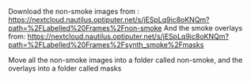 Download the non-smoke images from : https://nextcloud.nautilus.optiputer.net/s/jESpLq9ic8oKNQm?path=%2FLabelled%20Frames%2Fnon-smoke
And the smoke overlays from: https://nextcloud.nautilus.optiputer.net/s/jESpLq9ic8oKNQm?path=%2FLabelled%20Frames%2Fsynth_smoke%2Fmasks

Move all the non-smoke images into a folder called non-smoke, and the overlays into a folder called masks
